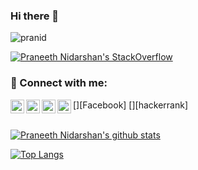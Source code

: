 ### Hi there 👋

<p align="left"> <img src="https://komarev.com/ghpvc/?username=pranid" alt="pranid" /> </p>

[![Praneeth Nidarshan's StackOverflow](https://github-readme-stackoverflow.vercel.app/?userID=9500988)](https://stackoverflow.com/users/3452102/praneeth-nidarshan)


### 🔗 Connect with me:

[<img align="left" alt="pranid | LinkedIn" width="22px" src="https://cdn.jsdelivr.net/npm/simple-icons@v3/icons/linkedin.svg" />][linkedin]
[<img align="left" alt="pranid | Facebook" width="22px" src="https://cdn.jsdelivr.net/npm/simple-icons@3.4.1/icons/facebook.svg" />][Facebook]
[<img align="left" alt="pranid | StackOverFlow" width="22px" src="https://cdn.jsdelivr.net/npm/simple-icons@3.4.1/icons/stackoverflow.svg" />][StackOverFlow]
[<img align="left" alt="pranid | gitlab" width="22px" src="https://cdn.jsdelivr.net/npm/simple-icons@3.0.1/icons/hackerrank.svg" />][hackerrank]
</br>
</br>


[![Praneeth Nidarshan's github stats](https://github-readme-stats.vercel.app/api?username=pranid&include_all_commits=true&show_icons=true&theme=dark&count_private=true)](https://github.com/pranid)

[![Top Langs](https://github-readme-stats.vercel.app/api/top-langs/?username=pranid&layout=compact&theme=dark)](https://github.com/pranid)
</br>


[linkedin]: https://www.linkedin.com/in/praneethnidarshan/
[StackOverFlow]: https://stackoverflow.com/users/3452102/praneeth-nidarshan


<!--
**pranid/pranid** is a ✨ _special_ ✨ repository because its `README.md` (this file) appears on your GitHub profile.

Here are some ideas to get you started:

- 🔭 I’m currently working on ...
- 🌱 I’m currently learning ...
- 👯 I’m looking to collaborate on ...
- 🤔 I’m looking for help with ...
- 💬 Ask me about ...
- 📫 How to reach me: ...
- 😄 Pronouns: ...
- ⚡ Fun fact: ...
-->
